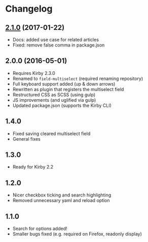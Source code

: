 # Changelog

## [2.1.0](https://github.com/distantnative/field-multiselect/releases/tag/2.1.0) (2017-01-22)
- Docs: added use case for related articles
- Fixed: remove false comma in package.json

## 2.0.0 (2016-05-01)
- Requires Kirby 2.3.0
- Renamed to `field-multiselect` (required renaming repository)
- Full keyboard support added (up & down arrows)
- Rewritten as plugin that registers the multiselect field
- Restructured CSS as SCSS (using gulp)
- JS improvements (and uglified via gulp)
- Updated package.json (supports the Kirby CLI)

## 1.4.0
- Fixed saving cleared multiselect field
- General fixes

## 1.3.0
- Ready for Kirby 2.2

## 1.2.0
- Nicer checkbox ticking and search highlighting
- Removed unnecessary yaml and reload option

## 1.1.0
- Search for options added!
- Smaller bugs fixed (e.g. required on Firefox, readonly display)
